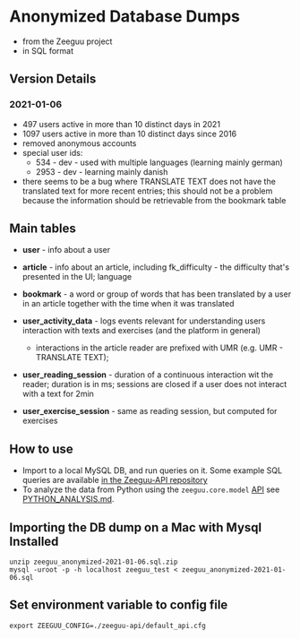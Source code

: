 # Anonymized Database Dumps


* from the Zeeguu project
* in SQL format

## Version Details

### 2021-01-06

* 497 users active in more than 10 distinct days in 2021
* 1097 users active in more than 10 distinct days since 2016
* removed anonymous accounts
* special user ids: 
	* 534 - dev - used with multiple languages (learning mainly german)
	* 2953 - dev - learning mainly danish
* there seems to be a bug where TRANSLATE TEXT does not have the translated text for more recent entries; this should not be a problem because the information should be retrievable from the bookmark table


## Main tables

* **user** - info about a user 
* **article** - info about an article, including fk_difficulty - the difficulty that's presented in the UI; language 
* **bookmark** - a word or group of words that has been translated by a user in an article together with the time when it was translated
* **user\_activity\_data** - logs events relevant for understanding users interaction with texts and exercises (and the platform in general)
	* interactions in the article reader are prefixed with UMR (e.g. UMR - TRANSLATE TEXT);

* **user\_reading\_session** - duration of a continuous interaction wit the reader; duration is in ms; sessions are closed if a user does not interact with a text for 2min
* **user\_exercise\_session** - same as reading session, but computed for exercises


## How to use

* Import to a local MySQL DB, and run queries on it. Some example SQL queries are available [in the Zeeguu-API repository](https://github.com/zeeguu-ecosystem/zeeguu-api/tree/master/tools/sql)
* To analyze the data from Python using the `zeeguu.core.model` [API](https://github.com/zeeguu-ecosystem/zeeguu-api/tree/master/zeeguu/core/model) see [PYTHON_ANALYSIS.md](./PYTHON_ANALYSIS.md). 


## Importing the DB dump on a Mac with Mysql Installed
````
unzip zeeguu_anonymized-2021-01-06.sql.zip
mysql -uroot -p -h localhost zeeguu_test < zeeguu_anonymized-2021-01-06.sql
````

## Set environment variable to config file
````
export ZEEGUU_CONFIG=./zeeguu-api/default_api.cfg
````


